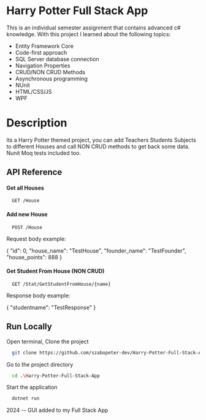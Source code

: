 
# Harry Potter Full Stack App

This is an individual semester assignment that contains advanced c# knowledge.
With this project I learned about the following topics:
- Entity Framework Core
- Code-first approach
- SQL Server database connection
- Navigation Properties
- CRUD/NON CRUD Methods
- Asynchronous programming
- NUnit
- HTML/CSS/JS
- WPF

# Description

Its a Harry Potter themed project, you can add Teachers Students Subjects
to different Houses and call NON CRUD methods to get back some data. 
Nunit Moq tests included too.


## API Reference

#### Get all Houses

```http
  GET /House
```

#### Add new House

```http
  POST /House
```

Request body example:

{
  "id": 0,
  "house_name": "TestHouse",
  "founder_name": "TestFounder",
  "house_points": 888
}

#### Get Student From House (NON CRUD)

```http
  GET /Stat/GetStudentFromHouse/{name}
```
Response body example:

{
    "studentname": "TestResponse"
}

## Run Locally

Open terminal, 
Clone the project

```bash
  git clone https://github.com/szabopeter-dev/Harry-Potter-Full-Stack-App
```

Go to the project directory

```bash
  cd .\Harry-Potter-Full-Stack-App
```

Start the application

```bash
  dotnet run
```


2024 -- GUI added to my Full Stack App

